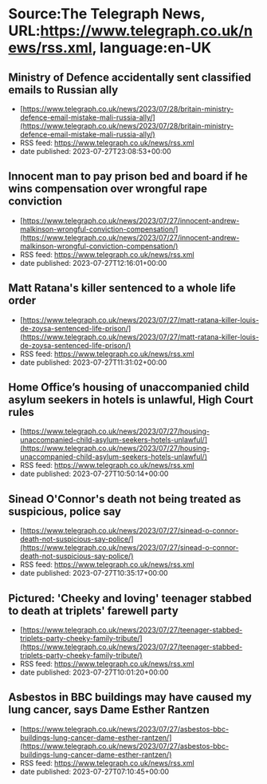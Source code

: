 # Source:The Telegraph News, URL:https://www.telegraph.co.uk/news/rss.xml, language:en-UK

## Ministry of Defence accidentally sent classified emails to Russian ally
 - [https://www.telegraph.co.uk/news/2023/07/28/britain-ministry-defence-email-mistake-mali-russia-ally/](https://www.telegraph.co.uk/news/2023/07/28/britain-ministry-defence-email-mistake-mali-russia-ally/)
 - RSS feed: https://www.telegraph.co.uk/news/rss.xml
 - date published: 2023-07-27T23:08:53+00:00



## Innocent man to pay prison bed and board if he wins compensation over wrongful rape conviction
 - [https://www.telegraph.co.uk/news/2023/07/27/innocent-andrew-malkinson-wrongful-conviction-compensation/](https://www.telegraph.co.uk/news/2023/07/27/innocent-andrew-malkinson-wrongful-conviction-compensation/)
 - RSS feed: https://www.telegraph.co.uk/news/rss.xml
 - date published: 2023-07-27T12:16:01+00:00



## Matt Ratana's killer sentenced to a whole life order
 - [https://www.telegraph.co.uk/news/2023/07/27/matt-ratana-killer-louis-de-zoysa-sentenced-life-prison/](https://www.telegraph.co.uk/news/2023/07/27/matt-ratana-killer-louis-de-zoysa-sentenced-life-prison/)
 - RSS feed: https://www.telegraph.co.uk/news/rss.xml
 - date published: 2023-07-27T11:31:02+00:00



## Home Office’s housing of unaccompanied child asylum seekers in hotels is unlawful, High Court rules
 - [https://www.telegraph.co.uk/news/2023/07/27/housing-unaccompanied-child-asylum-seekers-hotels-unlawful/](https://www.telegraph.co.uk/news/2023/07/27/housing-unaccompanied-child-asylum-seekers-hotels-unlawful/)
 - RSS feed: https://www.telegraph.co.uk/news/rss.xml
 - date published: 2023-07-27T10:50:14+00:00



## Sinead O'Connor's death not being treated as suspicious, police say
 - [https://www.telegraph.co.uk/news/2023/07/27/sinead-o-connor-death-not-suspicious-say-police/](https://www.telegraph.co.uk/news/2023/07/27/sinead-o-connor-death-not-suspicious-say-police/)
 - RSS feed: https://www.telegraph.co.uk/news/rss.xml
 - date published: 2023-07-27T10:35:17+00:00



## Pictured: 'Cheeky and loving' teenager stabbed to death at triplets' farewell party
 - [https://www.telegraph.co.uk/news/2023/07/27/teenager-stabbed-triplets-party-cheeky-family-tribute/](https://www.telegraph.co.uk/news/2023/07/27/teenager-stabbed-triplets-party-cheeky-family-tribute/)
 - RSS feed: https://www.telegraph.co.uk/news/rss.xml
 - date published: 2023-07-27T10:01:20+00:00



## Asbestos in BBC buildings may have caused my lung cancer, says Dame Esther Rantzen
 - [https://www.telegraph.co.uk/news/2023/07/27/asbestos-bbc-buildings-lung-cancer-dame-esther-rantzen/](https://www.telegraph.co.uk/news/2023/07/27/asbestos-bbc-buildings-lung-cancer-dame-esther-rantzen/)
 - RSS feed: https://www.telegraph.co.uk/news/rss.xml
 - date published: 2023-07-27T07:10:45+00:00



